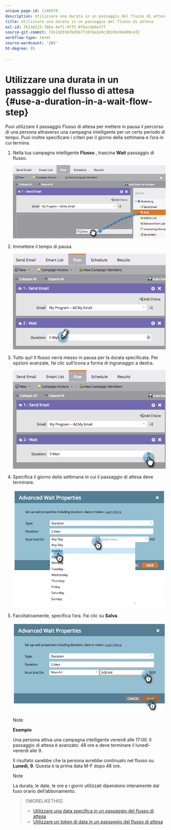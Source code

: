 ```yaml
---
unique-page-id: 1146978
description: Utilizzare una durata in un passaggio del flusso di attesa - Documenti Marketo - Documentazione del prodotto
title: Utilizzare una durata in un passaggio del flusso di attesa
exl-id: 7b13d225-78ba-4ef1-9ff5-0f6acde6e5ff
source-git-commit: 72e1d29347bd5b77107da1e9c30169cb6490c432
workflow-type: tm+mt
source-wordcount: '203'
ht-degree: 0%

---
```


# Utilizzare una durata in un passaggio del flusso di attesa {#use-a-duration-in-a-wait-flow-step}

Puoi utilizzare il passaggio Flusso di attesa per mettere in pausa il percorso di una persona attraverso una campagna intelligente per un certo periodo di tempo. Puoi inoltre specificare i criteri per il giorno della settimana e l’ora in cui termina.

1. Nella tua campagna intelligente **Flusso** , trascina **Wait** passaggio di flusso.

   ![](assets/image2014-9-22-11-3a53-3a57.png)

1. Immettere il tempo di pausa.

   ![](assets/image2014-9-22-11-3a54-3a0.png)

1. Tutto qui! Il flusso verrà messo in pausa per la durata specificata. Per opzioni avanzate, fai clic sull’icona a forma di ingranaggio a destra.

   ![](assets/image2014-9-22-11-3a54-3a7.png)

1. Specifica il giorno della settimana in cui il passaggio di attesa deve terminare.

   ![](assets/image2014-9-22-11-3a54-3a10.png)

1. Facoltativamente, specifica l’ora. Fai clic su **Salva**.

   ![](assets/image2014-9-22-11-3a54-3a35.png)

   >[!NOTE]
   >
   >**Esempio**
   >
   >Una persona attiva una campagna intelligente venerdì alle 17:00. Il passaggio di attesa è avanzato: 48 ore e deve terminare il lunedì-venerdì alle 9.
   >
   >Il risultato sarebbe che la persona avrebbe continuato nel flusso su **Lunedì, 9**. Questa è la prima data M-F dopo 48 ore.

   >[!NOTE]
   >
   >La durata, le date, le ore e i giorni utilizzati dipendono interamente dal fuso orario dell’abbonamento.

   >[!MORELIKETHIS]
   >
   >* [Utilizzare una data specifica in un passaggio del flusso di attesa](/help/marketo/product-docs/core-marketo-concepts/smart-campaigns/flow-actions/wait/use-a-specific-date-in-a-wait-flow-step.md)
   >* [Utilizzare un token di data in un passaggio del flusso di attesa](/help/marketo/product-docs/core-marketo-concepts/smart-campaigns/flow-actions/wait/use-a-date-token-in-a-wait-flow-step.md)

